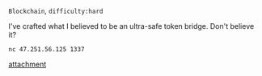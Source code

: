 `Blockchain`, `difficulty:hard`

I've crafted what I believed to be an ultra-safe token bridge. Don't believe it?

`nc 47.251.56.125 1337`

[attachment](https://rwctf.oss-accelerate.aliyuncs.com/rwctf-6th-safebridge-main_c062eea503d4a1e2c08a2fd2a76b8208.zip)
